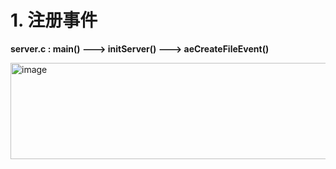 # 1. 注册事件
**server.c : main() --->  initServer() --->  aeCreateFileEvent()** <br>

<img width="721" height="154" alt="image" src="https://github.com/user-attachments/assets/3c46794a-e7d1-487c-8d8f-0d7e0dc97172" />
